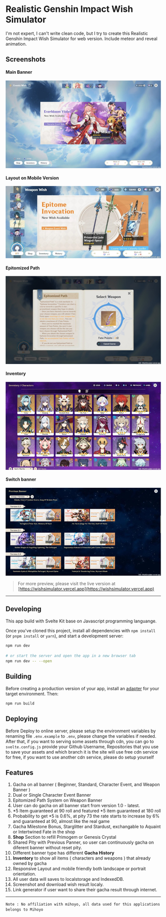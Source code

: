 # Realistic Genshin Impact Wish Simulator

I'm not expert, I can't write clean code, but I try to create this Realistic Genshin Impact Wish Simulator for web version. Include meteor and reveal animation.

## Screenshots

#### Main Banner

![Main Banner](static/screenshot/meta-picture.jpg)

#### Layout on Mobile Version

![Weapon Banner](static/screenshot/mobile-weapon.jpeg)

#### Epitomized Path

![Epitomized Path](static/screenshot/epitomized-path.jpg)

#### Inventory

![Weapon Banner](static/screenshot/inventory.jpg)

#### Switch banner

![Weapon Banner](static/screenshot/switch-banner.jpg)

> For more preview, please visit the live version at [https://wishsimulator.vercel.app](https://wishsimulator.vercel.app)

---

## Developing

This app build with Svelte Kit base on Javascript programming languange.

Once you've cloned this project, install all dependencies with `npm install` (or `pnpm install` or `yarn`), and start a development server:

```bash
npm run dev

# or start the server and open the app in a new browser tab
npm run dev -- --open
```

## Building

Before creating a production version of your app, install an [adapter](https://kit.svelte.dev/docs#adapters) for your target environment. Then:

```bash
npm run build
```

## Deploying

Before Deploy to online server, please setup the environment variables by renaming file `.env.example` to `.env`, please change the variables if needed. After that, if you want to serving some assets through cdn, you can go to `svelte.config.js` provide your Github Username, Repositories that you use to save your assets and which branch it is the site will use free cdn service for free, if you want to use another cdn service, please do setup yourself

## Features

1. Gacha on all banner ( Beginner, Standard, Character Event, and Weapon Banner )
2. Dual or Single Character Event Banner
3. Epitomized Path System on Weapon Banner
4. User can do gacha on all banner start from version 1.0 - latest.
5. *5 Item guaranteed at 90 roll and featured *5 item guaranteed at 180 roll
6. Probability to get \*5 is 0.6%, at pity 73 the rate starts to increase by 6% and guaranteed at 90, almost like the real game
7. Gacha Milestone Bonus, Starglitter and Stardust, exchangable to Aquaint or Intertwined Fate in the shop
8. **Shop** Section to refill Primogem or Genesis Crystal
9. Shared Pity with Previous Panner, so user can continuously gacha on diferent banner without reset pity.
10. Different banner type has different **Gacha History**
11. **Inventory** to show all items ( characters and weapons ) that already owned by gacha
12. Responsive Layout and mobile friendly both landscape or portrait orientation.
13. All user data will saves to localstorage and IndexedDB.
14. Screenshot and download wish result localy.
15. Link generator if user want to share their gacha result through internet.

---

`Note : No affiliation with mihoyo, all data used for this applications belongs to Mihoyo`
